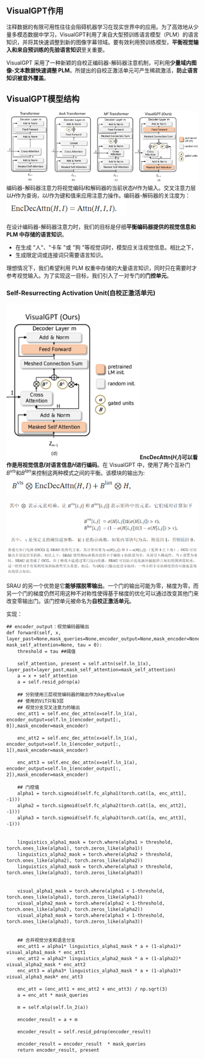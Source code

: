 ## VisualGPT作用
注释数据的有限可用性往往会阻碍机器学习在现实世界中的应用。为了高效地从少量多模态数据中学习，VisualGPT利用了来自大型预训练语言模型（PLM）的语言知识，并将其快速调整到新的图像字幕领域。要有效利用预训练模型，**平衡视觉输入和来自预训练的先验语言知识**至关重要。

VisualGPT 采用了一种新颖的自校正编码器-解码器注意机制，可利用**少量域内图像-文本数据快速调整 PLM**。所提出的自校正激活单元可产生稀疏激活，**防止语言知识被意外覆盖**。

## VisualGPT模型结构
![alt text](image.png)
编码器-解码器注意力将视觉编码𝐼和解码器的当前状态𝐻作为输入。交叉注意力层以𝐻作为查询，以𝐼作为键和值来应用注意力操作。编码器-解码器的关注度为：
![alt text](image-2.png)

在设计编码器-解码器注意力时，我们的目标是仔细**平衡编码器提供的视觉信息和 PLM 中存储的语言知识**。
- 在生成 "人"、"卡车 "或 "狗 "等视觉词时，模型应关注视觉信息。相比之下，
- 生成限定词或连接词只需要语言知识。

理想情况下，我们希望利用 PLM 权重中存储的大量语言知识，同时只在需要时才参考视觉输入。为了实现这一目标，我们引入了一对专门的**门控单元**。

### Self-Resurrecting Activation Unit(自校正激活单元)
![alt text](image-1.png)
**EncDecAttn(𝐻,𝐼)可以看作是用视觉信息𝐼对语言信息𝐻进行编码**。在 VisualGPT 中，使用了两个互补门$B^{vis}$和$B^{lan}$来控制这两种模式之间的平衡。该模块的输出为:
![alt text](image-3.png)

![alt text](image-4.png)
![alt text](image-5.png)
![alt text](image-6.png)

SRAU 的另一个优势是它**能够摆脱零输出**。一个门的输出可能为零，梯度为零，而另一个门的梯度仍然可用这种不对称性使得基于梯度的优化可以通过改变其他门来改变零输出门。该门控单元被命名为**自校正激活单元**。

实现：
```
## encoder_output：视觉编码器输出
def forward(self, x, layer_past=None,mask_queries=None,encoder_output=None,mask_encoder=None, mask_self_attention=None, tau = 0):
    threshold = tau ##阈值 

    self_attention, present = self.attn(self.ln_1(x), layer_past=layer_past,mask_self_attention=mask_self_attention)
    a = x + self_attention
    a = self.resid_pdrop(a)

    ## 分别使用三层视觉编码器的输出作为key和value
    ## 使用的ViT只有3层
    ## 视觉分支交叉注意力的输出
    enc_att1 = self.enc_dec_attn(x=self.ln_1(a), encoder_output=self.ln_1(encoder_output[:, 0]),mask_encoder=mask_encoder)
    
    enc_att2 = self.enc_dec_attn(x=self.ln_1(a), encoder_output=self.ln_1(encoder_output[:, 1]),mask_encoder=mask_encoder)
    
    enc_att3 = self.enc_dec_attn(x=self.ln_1(a), encoder_output=self.ln_1(encoder_output[:, 2]),mask_encoder=mask_encoder)
    
    ## 门控值
    alpha1 = torch.sigmoid(self.fc_alpha1(torch.cat([a, enc_att1], -1)))
    alpha2 = torch.sigmoid(self.fc_alpha2(torch.cat([a, enc_att2], -1)))
    alpha3 = torch.sigmoid(self.fc_alpha3(torch.cat([a, enc_att3], -1)))


    linguistics_alpha1_mask = torch.where(alpha1 > threshold, torch.ones_like(alpha1), torch.zeros_like(alpha1))
    linguistics_alpha2_mask = torch.where(alpha2 > threshold, torch.ones_like(alpha2), torch.zeros_like(alpha2))
    linguistics_alpha3_mask = torch.where(alpha3 > threshold, torch.ones_like(alpha3), torch.zeros_like(alpha3))


    visual_alpha1_mask = torch.where(alpha1 < 1-threshold, torch.ones_like(alpha1), torch.zeros_like(alpha1))
    visual_alpha2_mask = torch.where(alpha2 < 1-threshold, torch.ones_like(alpha2), torch.zeros_like(alpha2))
    visual_alpha3_mask = torch.where(alpha3 < 1-threshold, torch.ones_like(alpha3), torch.zeros_like(alpha3))


    ## 合并视觉分支和语言分支
    enc_att1 = alpha1* linguistics_alpha1_mask * a + (1-alpha1)* visual_alpha1_mask * enc_att1
    enc_att2 = alpha2* linguistics_alpha2_mask * a + (1-alpha2)* visual_alpha2_mask * enc_att2
    enc_att3 = alpha3* linguistics_alpha3_mask * a + (1-alpha3)* visual_alpha3_mask* enc_att3

    enc_att = (enc_att1 + enc_att2 + enc_att3) / np.sqrt(3)
    a = enc_att * mask_queries

    m = self.mlp(self.ln_2(a))

    encoder_result = a + m

    encoder_result = self.resid_pdrop(encoder_result)

    encoder_result = encoder_result  * mask_queries
    return encoder_result, present
```

